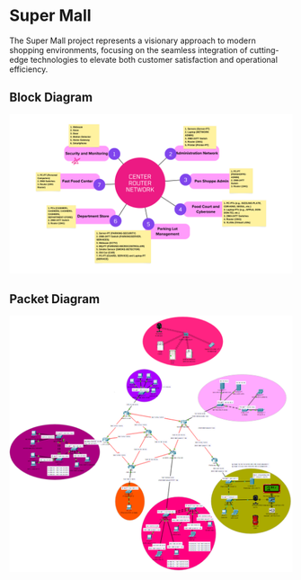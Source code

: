 # Super Mall

The Super Mall project represents a visionary approach to modern shopping environments,
focusing on the seamless integration of cutting-edge technologies to elevate both customer
satisfaction and operational efficiency. 

## Block Diagram
<img src="Center Router Network.png">

## Packet Diagram
<img src="Diagram.png">
